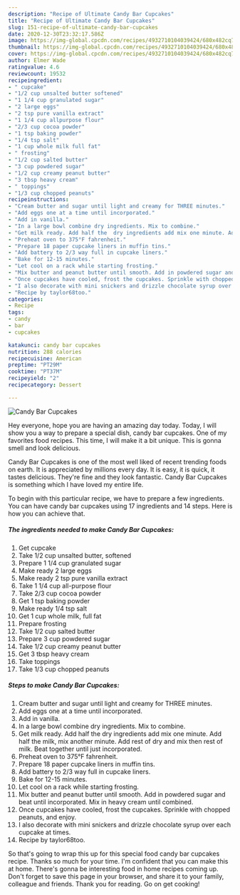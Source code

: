 ```yaml
---
description: "Recipe of Ultimate Candy Bar Cupcakes"
title: "Recipe of Ultimate Candy Bar Cupcakes"
slug: 151-recipe-of-ultimate-candy-bar-cupcakes
date: 2020-12-30T23:32:17.586Z
image: https://img-global.cpcdn.com/recipes/4932710104039424/680x482cq70/candy-bar-cupcakes-recipe-main-photo.jpg
thumbnail: https://img-global.cpcdn.com/recipes/4932710104039424/680x482cq70/candy-bar-cupcakes-recipe-main-photo.jpg
cover: https://img-global.cpcdn.com/recipes/4932710104039424/680x482cq70/candy-bar-cupcakes-recipe-main-photo.jpg
author: Elmer Wade
ratingvalue: 4.6
reviewcount: 19532
recipeingredient:
- " cupcake"
- "1/2 cup unsalted butter softened"
- "1 1/4 cup granulated sugar"
- "2 large eggs"
- "2 tsp pure vanilla extract"
- "1 1/4 cup allpurpose flour"
- "2/3 cup cocoa powder"
- "1 tsp baking powder"
- "1/4 tsp salt"
- "1 cup whole milk full fat"
- " frosting"
- "1/2 cup salted butter"
- "3 cup powdered sugar"
- "1/2 cup creamy peanut butter"
- "3 tbsp heavy cream"
- " toppings"
- "1/3 cup chopped peanuts"
recipeinstructions:
- "Cream butter and sugar until light and creamy for THREE minutes."
- "Add eggs one at a time until incorporated."
- "Add in vanilla."
- "In a large bowl combine dry ingredients. Mix to combine."
- "Get milk ready. Add half the  dry ingredients add mix one minute. Add half the milk, mix another minute. Add rest of dry and mix then rest of milk. Beat together until just incorporated."
- "Preheat oven to 375°F fahrenheit."
- "Prepare 18 paper cupcake liners in muffin tins."
- "Add battery to 2/3 way full in cupcake liners."
- "Bake for 12-15 minutes."
- "Let cool on a rack while starting frosting."
- "Mix butter and peanut butter until smooth. Add in powdered sugar and beat until incorporated. Mix in heavy cream until combined."
- "Once cupcakes have cooled, frost the cupcakes. Sprinkle with chopped peanuts, and enjoy."
- "I also decorate with mini snickers and drizzle chocolate syrup over each cupcake at times."
- "Recipe by taylor68too."
categories:
- Recipe
tags:
- candy
- bar
- cupcakes

katakunci: candy bar cupcakes 
nutrition: 288 calories
recipecuisine: American
preptime: "PT29M"
cooktime: "PT37M"
recipeyield: "2"
recipecategory: Dessert

---
```



![Candy Bar Cupcakes](https://img-global.cpcdn.com/recipes/4932710104039424/680x482cq70/candy-bar-cupcakes-recipe-main-photo.jpg)

Hey everyone, hope you are having an amazing day today. Today, I will show you a way to prepare a special dish, candy bar cupcakes. One of my favorites food recipes. This time, I will make it a bit unique. This is gonna smell and look delicious.



Candy Bar Cupcakes is one of the most well liked of recent trending foods on earth. It is appreciated by millions every day. It is easy, it is quick, it tastes delicious. They're fine and they look fantastic. Candy Bar Cupcakes is something which I have loved my entire life.


To begin with this particular recipe, we have to prepare a few ingredients. You can have candy bar cupcakes using 17 ingredients and 14 steps. Here is how you can achieve that.

<!--inarticleads1-->

##### The ingredients needed to make Candy Bar Cupcakes:

1. Get  cupcake
1. Take 1/2 cup unsalted butter, softened
1. Prepare 1 1/4 cup granulated sugar
1. Make ready 2 large eggs
1. Make ready 2 tsp pure vanilla extract
1. Take 1 1/4 cup all-purpose flour
1. Take 2/3 cup cocoa powder
1. Get 1 tsp baking powder
1. Make ready 1/4 tsp salt
1. Get 1 cup whole milk, full fat
1. Prepare  frosting
1. Take 1/2 cup salted butter
1. Prepare 3 cup powdered sugar
1. Take 1/2 cup creamy peanut butter
1. Get 3 tbsp heavy cream
1. Take  toppings
1. Take 1/3 cup chopped peanuts




<!--inarticleads2-->

##### Steps to make Candy Bar Cupcakes:

1. Cream butter and sugar until light and creamy for THREE minutes.
1. Add eggs one at a time until incorporated.
1. Add in vanilla.
1. In a large bowl combine dry ingredients. Mix to combine.
1. Get milk ready. Add half the  dry ingredients add mix one minute. Add half the milk, mix another minute. Add rest of dry and mix then rest of milk. Beat together until just incorporated.
1. Preheat oven to 375°F fahrenheit.
1. Prepare 18 paper cupcake liners in muffin tins.
1. Add battery to 2/3 way full in cupcake liners.
1. Bake for 12-15 minutes.
1. Let cool on a rack while starting frosting.
1. Mix butter and peanut butter until smooth. Add in powdered sugar and beat until incorporated. Mix in heavy cream until combined.
1. Once cupcakes have cooled, frost the cupcakes. Sprinkle with chopped peanuts, and enjoy.
1. I also decorate with mini snickers and drizzle chocolate syrup over each cupcake at times.
1. Recipe by taylor68too.




So that's going to wrap this up for this special food candy bar cupcakes recipe. Thanks so much for your time. I'm confident that you can make this at home. There's gonna be interesting food in home recipes coming up. Don't forget to save this page in your browser, and share it to your family, colleague and friends. Thank you for reading. Go on get cooking!
